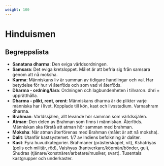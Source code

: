```yaml
---
weight: 100
---
```


# Hinduismen

## Begreppslista

* **Sanatana dharma**: Den eviga världsordningen.
* **Samsara**: Det eviga kretsloppet. Målet är att befria sig från samsara genom att nå moksha.
* **Karma**: Människans liv är summan av tidigare handlingar och val. Har betydelse för hur vi återföds och som vad vi återföds.
* **Dharma - ordning/lära**: Ordningen och lagbundenheten i tillvaron. dhri = upprätthålla.
* **Dharma - plikt, rent, orent**: Människans dharma är de plikter varje människa har i livet. Kopplade till kön, kast och livsstadium. Varnashram dharma.
* **Brahman**: Världssjälen, allt levande hör samman som världssjälen.
* **Atman**: Den delen av Brahman som finns i människan. Återföds. Människan ska förstå att atman hör samman med brahman.
* **Moksha**: När atman återförenas med Brahman (målet är att nå moksha).
* **Dalit**: Utanför kastsystemet. 1/7 av Indiens befolkning är daliter.
* **Kast**: Fyra huvudkategorier. Brahmaner (prästerskapet, vit), Kshatriyas (polis och militär, röd), Vaishyas (hantverkare/köpmän/bönder, gul), Shudras (tjänare/konstnärer/arbetare/musiker, svart). Tusentals kastgrupper och underkaster.
